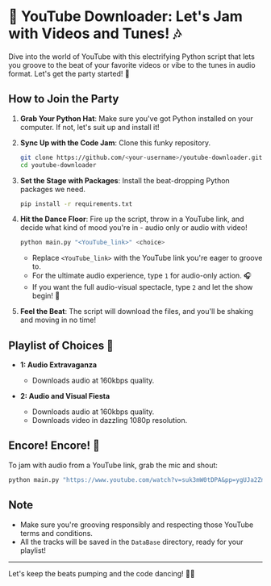 # 🚀 YouTube Downloader: Let's Jam with Videos and Tunes! 🎶

Dive into the world of YouTube with this electrifying Python script that lets you groove to the beat of your favorite videos or vibe to the tunes in audio format. Let's get the party started! 🎉

## How to Join the Party

1. **Grab Your Python Hat**: Make sure you've got Python installed on your computer. If not, let's suit up and install it!

2. **Sync Up with the Code Jam**: Clone this funky repository.

   ```bash
   git clone https://github.com/<your-username>/youtube-downloader.git
   cd youtube-downloader
   ```

3. **Set the Stage with Packages**: Install the beat-dropping Python packages we need.

   ```bash
   pip install -r requirements.txt
   ```

4. **Hit the Dance Floor**: Fire up the script, throw in a YouTube link, and decide what kind of mood you're in - audio only or audio with video!

   ```bash
   python main.py "<YouTube_link>" <choice>
   ```

   - Replace `<YouTube_link>` with the YouTube link you're eager to groove to.
   - For the ultimate audio experience, type `1` for audio-only action. 🎧
   - If you want the full audio-visual spectacle, type `2` and let the show begin! 🎥

5. **Feel the Beat**: The script will download the files, and you'll be shaking and moving in no time!

## Playlist of Choices 🎵

- **1: Audio Extravaganza**
  - Downloads audio at 160kbps quality.

- **2: Audio and Visual Fiesta**
  - Downloads audio at 160kbps quality.
  - Downloads video in dazzling 1080p resolution.

## Encore! Encore! 🎉

To jam with audio from a YouTube link, grab the mic and shout:

```bash
python main.py "https://www.youtube.com/watch?v=suk3mW0tDPA&pp=ygUJa2ZnMiBzb25n" 1
```

## Note

- Make sure you're grooving responsibly and respecting those YouTube terms and conditions.
- All the tracks will be saved in the `DataBase` directory, ready for your playlist!

---

Let's keep the beats pumping and the code dancing! 💃🕺